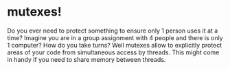 # mutexes!

Do you ever need to protect something to ensure only 1 person uses it at a time? Imagine you are in a group assignment with 4 people and there is only 1 computer? How do you take turns? Well mutexes allow to explicitly protect areas of your code from simultaneous access by threads. This might come in handy if you need to share memory between threads.